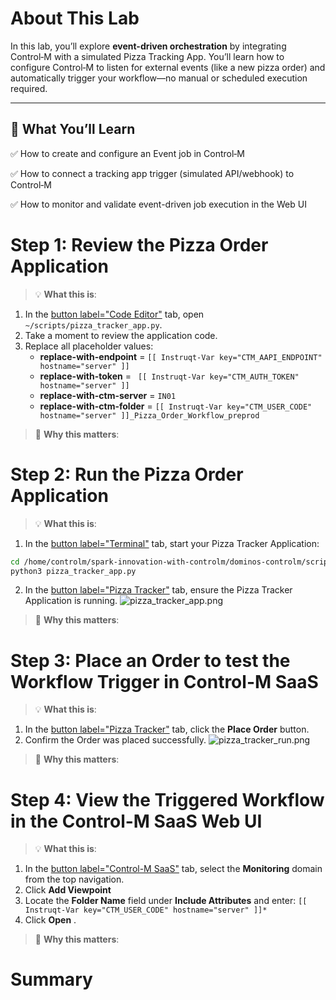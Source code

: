 About This Lab
===

In this lab, you’ll explore **event-driven orchestration** by integrating Control‑M with a simulated Pizza Tracking App. You’ll learn how to configure Control‑M to listen for external events (like a new pizza order) and automatically trigger your workflow—no manual or scheduled execution required.

---

## 🚀 What You’ll Learn

✅ How to create and configure an Event job in Control‑M

✅ How to connect a tracking app trigger (simulated API/webhook) to Control‑M

✅ How to monitor and validate event-driven job execution in the Web UI

Step 1: Review the Pizza Order Application
===
>💡 **What this is**:
1. In the [button label="Code Editor"](tab-1) tab, open `~/scripts/pizza_tracker_app.py`.
2. Take a moment to review the application code.
3. Replace all placeholder values:
	- **replace-with-endpoint** =  `[[ Instruqt-Var key="CTM_AAPI_ENDPOINT" hostname="server" ]]`
	- **replace-with-token** = ` [[ Instruqt-Var key="CTM_AUTH_TOKEN" hostname="server" ]]`
	- **replace-with-ctm-server** = `IN01`
	- **replace-with-ctm-folder** = `[[ Instruqt-Var key="CTM_USER_CODE" hostname="server" ]]_Pizza_Order_Workflow_preprod`
>🧠 **Why this matters**:

Step 2: Run the Pizza Order Application
===
>💡 **What this is**:
1. In the [button label="Terminal"](tab-0) tab, start your Pizza Tracker Application:
```bash
cd /home/controlm/spark-innovation-with-controlm/dominos-controlm/scripts/
python3 pizza_tracker_app.py
```
2. In the [button label="Pizza Tracker"](tab-3) tab, ensure the Pizza Tracker Application is running.
![pizza_tracker_app.png](https://play.instruqt.com/assets/tracks/e0ld5xza7xrm/61cd65397aca680cb5a85b1e68336f1e/assets/pizza_tracker_app.png)
>🧠 **Why this matters**:

Step 3: Place an Order to test the Workflow Trigger in Control-M SaaS
==
>💡 **What this is**:
1. In the [button label="Pizza Tracker"](tab-3) tab, click the **Place Order** button.
2. Confirm the Order was placed successfully.
![pizza_tracker_run.png](https://play.instruqt.com/assets/tracks/e0ld5xza7xrm/aa53d0e9ee8bc63a6b4458f16cf47faa/assets/pizza_tracker_run.png)
>🧠 **Why this matters**:

Step 4: View the Triggered Workflow in the Control-M SaaS Web UI
==
>💡 **What this is**:
1.  In the [button label="Control-M SaaS"](tab-2) tab,  select the **Monitoring** domain from the top navigation.
2.  Click **Add Viewpoint**
3.  Locate the **Folder Name** field under **Include Attributes** and enter: `[[ Instruqt-Var key="CTM_USER_CODE" hostname="server" ]]*`
4.  Click **Open** .
>🧠 **Why this matters**:

Summary
==


